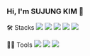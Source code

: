 ### Hi, I'm SUJUNG KIM 👋

🛠️ Stacks
<img src="https://img.shields.io/badge/Java-E34F26?style=flat-square"/>
<img src="https://img.shields.io/badge/Spring-6DB33F?style=flat-square&logo=spring&logoColor=White"/>
<img src="https://img.shields.io/badge/JavaScript-F7DF1E?style=flat-square&logo=javascript&logoColor=White"/>
<img src="https://img.shields.io/badge/MySQL-4479A1?style=flat-square&logo=mysql&logoColor=White"/>
<img src="https://img.shields.io/badge/HTML5-E34F26?style=flat-square&logo=html5&logoColor=White"/>


💪🏼 Tools
<img src="https://img.shields.io/badge/Github-181717?style=flat-square&logo=github&logoColor=White"/>
<img src="https://img.shields.io/badge/EclipseIDE-2C2255?style=flat-square&logo=eclipseide&logoColor=White"/>
<img src="https://img.shields.io/badge/STS-6DB33F?style=flat-square&logo=spring&logoColor=White"/>

<!--
**modifyingk/modifyingk** is a ✨ _special_ ✨ repository because its `README.md` (this file) appears on your GitHub profile.

Here are some ideas to get you started:

- 🔭 I’m currently working on ...
- 🌱 I’m currently learning ...
- 👯 I’m looking to collaborate on ...
- 🤔 I’m looking for help with ...
- 💬 Ask me about ...
- 📫 How to reach me: ...
- 😄 Pronouns: ...
- ⚡ Fun fact: ...
-->
